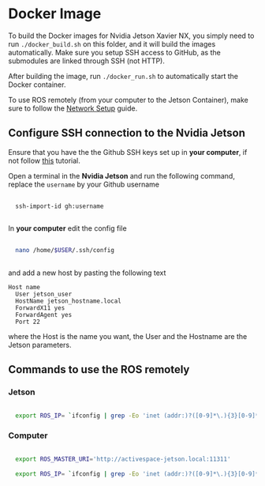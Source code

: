# Docker Image

To build the Docker images for Nvidia Jetson Xavier NX, you simply need to run `./docker_build.sh` on this folder, and it will build the images automatically. Make sure you setup SSH access to GitHub, as the submodules are linked through SSH (not HTTP).

After building the image, run `./docker_run.sh` to automatically start the Docker container.

To use ROS remotely (from your computer to the Jetson Container), make sure to follow the [Network Setup](http://wiki.ros.org/ROS/NetworkSetup) guide.


## Configure SSH connection to the Nvidia Jetson

Ensure that you have the the Github SSH keys set up in **your computer**, if not follow [this](https://techyarsal.medium.com/how-to-setup-git-the-proper-way-part-2-setting-up-ssh-key-ef745e5e8bfb) tutorial.

Open a terminal in the **Nvidia Jetson** and run the following command, replace the ``username`` by your Github username

```bash
  
  ssh-import-id gh:username
  
```

In **your computer** edit the config file 

```bash
  
  nano /home/$USER/.ssh/config
  
```
and add a new host by pasting the following text

```
Host name
  User jetson_user
  HostName jetson_hostname.local
  ForwardX11 yes
  ForwardAgent yes
  Port 22
 ```
 
 where the Host is the name you want, the User and the Hostname are the Jetson parameters.



## Commands to use the ROS remotely

### Jetson 

```bash

  export ROS_IP= `ifconfig | grep -Eo 'inet (addr:)?([0-9]*\.){3}[0-9]*' | grep -Eo '([0-9]*\.){3}[0-9]*' | grep -v '127.0.0.1'` | awk '{print $2}'

```


### Computer


```bash

  export ROS_MASTER_URI='http://activespace-jetson.local:11311'
  
  export ROS_IP= `ifconfig | grep -Eo 'inet (addr:)?([0-9]*\.){3}[0-9]*' | grep -Eo '([0-9]*\.){3}[0-9]*' | grep -v '127.0.0.1'` | awk '{print $2}'
 
```
